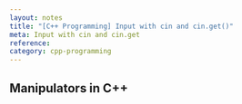```yaml
---
layout: notes
title: "[C++ Programming] Input with cin and cin.get()"
meta: Input with cin and cin.get
reference: 
category: cpp-programming
---
```


## Manipulators in C++

